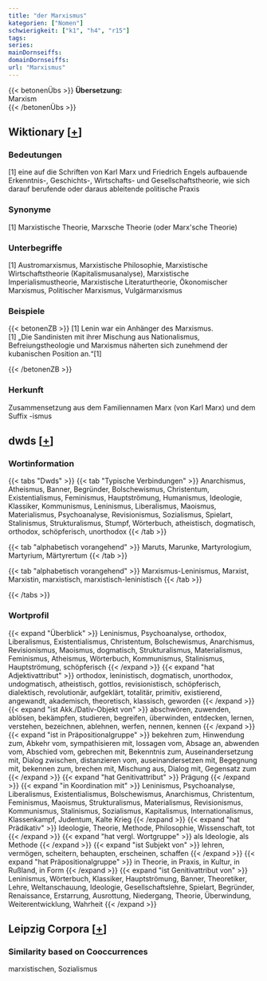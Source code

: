 ```yaml
---
title: "der Marxismus"
kategorien: ["Nomen"]
schwierigkeit: ["k1", "h4", "r15"]
tags:
series:
mainDornseiffs:
domainDornseiffs:
url: "Marxismus"
---
```


{{< betonenÜbs >}}
**Übersetzung:**  
Marxism  
{{< /betonenÜbs >}}

## Wiktionary [[+](https://de.wiktionary.org/wiki/Marxismus)]

### Bedeutungen
[1] eine auf die Schriften von Karl Marx und Friedrich Engels aufbauende Erkenntnis-, Geschichts-, Wirtschafts- und Gesellschaftstheorie, wie sich darauf berufende oder daraus ableitende politische Praxis  

### Synonyme
[1] Marxistische Theorie, Marxsche Theorie (oder Marx'sche Theorie)  

### Unterbegriffe
[1] Austromarxismus, Marxistische Philosophie, Marxistische Wirtschaftstheorie (Kapitalismusanalyse), Marxistische Imperialismustheorie, Marxistische Literaturtheorie, Ökonomischer Marxismus, Politischer Marxismus, Vulgärmarxismus  

### Beispiele
{{< betonenZB >}}
[1] Lenin war ein Anhänger des Marxismus.  
[1] „Die Sandinisten mit ihrer Mischung aus Nationalismus, Befreiungstheologie und Marxismus näherten sich zunehmend der kubanischen Position an.“[1]  

{{< /betonenZB >}}
### Herkunft
Zusammensetzung aus dem Familiennamen Marx (von Karl Marx) und dem Suffix -ismus  



## dwds [[+](https://www.dwds.de/wb/Marxismus)]

### Wortinformation
{{< tabs "Dwds" >}}
{{< tab "Typische Verbindungen" >}}
Anarchismus, Atheismus, Banner, Begründer, Bolschewismus, Christentum, Existentialismus, Feminismus, Hauptströmung, Humanismus, Ideologie, Klassiker, Kommunismus, Leninismus, Liberalismus, Maoismus, Materialismus, Psychoanalyse, Revisionismus, Sozialismus, Spielart, Stalinismus, Strukturalismus, Stumpf, Wörterbuch, atheistisch, dogmatisch, orthodox, schöpferisch, unorthodox
{{< /tab >}}

{{< tab "alphabetisch vorangehend" >}}
Maruts, Marunke, Martyrologium, Martyrium, Märtyrertum
{{< /tab >}}

{{< tab "alphabetisch vorangehend" >}}
Marxismus-Leninismus, Marxist, Marxistin, marxistisch, marxistisch-leninistisch
{{< /tab >}}

{{< /tabs >}}

### Wortprofil
{{< expand "Überblick" >}} Leninismus, Psychoanalyse, orthodox, Liberalismus, Existentialismus, Christentum, Bolschewismus, Anarchismus, Revisionismus, Maoismus, dogmatisch, Strukturalismus, Materialismus, Feminismus, Atheismus, Wörterbuch, Kommunismus, Stalinismus, Hauptströmung, schöpferisch {{< /expand >}}
{{< expand "hat Adjektivattribut" >}} orthodox, leninistisch, dogmatisch, unorthodox, undogmatisch, atheistisch, gottlos, revisionistisch, schöpferisch, dialektisch, revolutionär, aufgeklärt, totalitär, primitiv, existierend, angewandt, akademisch, theoretisch, klassisch, geworden {{< /expand >}}
{{< expand "ist Akk./Dativ-Objekt von" >}} abschwören, zuwenden, ablösen, bekämpfen, studieren, begreifen, überwinden, entdecken, lernen, verstehen, bezeichnen, ablehnen, werfen, nennen, kennen {{< /expand >}}
{{< expand "ist in Präpositionalgruppe" >}} bekehren zum, Hinwendung zum, Abkehr vom, sympathisieren mit, lossagen vom, Absage an, abwenden vom, Abschied vom, gebrechen mit, Bekenntnis zum, Auseinandersetzung mit, Dialog zwischen, distanzieren vom, auseinandersetzen mit, Begegnung mit, bekennen zum, brechen mit, Mischung aus, Dialog mit, Gegensatz zum {{< /expand >}}
{{< expand "hat Genitivattribut" >}} Prägung {{< /expand >}}
{{< expand "in Koordination mit" >}} Leninismus, Psychoanalyse, Liberalismus, Existentialismus, Bolschewismus, Anarchismus, Christentum, Feminismus, Maoismus, Strukturalismus, Materialismus, Revisionismus, Kommunismus, Stalinismus, Sozialismus, Kapitalismus, Internationalismus, Klassenkampf, Judentum, Kalte Krieg {{< /expand >}}
{{< expand "hat Prädikativ" >}} Ideologie, Theorie, Methode, Philosophie, Wissenschaft, tot {{< /expand >}}
{{< expand "hat vergl. Wortgruppe" >}} als Ideologie, als Methode {{< /expand >}}
{{< expand "ist Subjekt von" >}} lehren, vermögen, scheitern, behaupten, erscheinen, schaffen {{< /expand >}}
{{< expand "hat Präpositionalgruppe" >}} in Theorie, in Praxis, in Kultur, in Rußland, in Form {{< /expand >}}
{{< expand "ist Genitivattribut von" >}} Leninismus, Wörterbuch, Klassiker, Hauptströmung, Banner, Theoretiker, Lehre, Weltanschauung, Ideologie, Gesellschaftslehre, Spielart, Begründer, Renaissance, Erstarrung, Ausrottung, Niedergang, Theorie, Überwindung, Weiterentwicklung, Wahrheit {{< /expand >}}

## Leipzig Corpora [[+](https://corpora.uni-leipzig.de/en/res?word=Marxismus&corpusId=deu_newscrawl-public_2018)]


### Similarity based on Cooccurrences
marxistischen, Sozialismus

